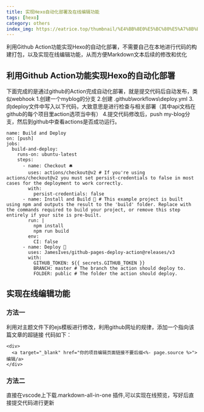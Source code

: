 ```yaml
---
title: 实现Hexo自动化部署及在线编辑功能
tags: [hexo]
category: others
index_img: https://eatrice.top/thumbnail/%E4%BB%8E0%E5%BC%80%E5%A7%8B%E6%90%AD%E5%BB%BA%E4%B8%80%E4%B8%AAhexo%E5%8D%9A%E5%AE%A2.png
---
```

利用Github Action功能实现Hexo的自动化部署，不需要自己在本地进行代码的构建打包，以及实现在线编辑功能，从而方便Markdown文本后续的修改和优化
<!-- more -->

## 利用Github Action功能实现Hexo的自动化部署
下面完成的是通过github的Action完成自动化部署，就是提交代码后自动发布，类似webhook
1.创建一个myblog的分支
2.创建 .github\workflows\deploy.yml 
3.向deploy文件中写入以下代码，大致意思是进行检查与相关部署（其中api文档在github的每个项目里action选项当中有）
4.提交代码修改后，push my-blog分支，然后到github中查看actions是否成功运行。

```
name: Build and Deploy
on: [push]
jobs:
  build-and-deploy:
    runs-on: ubuntu-latest
    steps:
      - name: Checkout 🛎️
        uses: actions/checkout@v2 # If you're using actions/checkout@v2 you must set persist-credentials to false in most cases for the deployment to work correctly.
        with:
          persist-credentials: false
      - name: Install and Build 🔧 # This example project is built using npm and outputs the result to the 'build' folder. Replace with the commands required to build your project, or remove this step entirely if your site is pre-built.
        run: |
          npm install
          npm run build
        env:
          CI: false
      - name: Deploy 🚀
        uses: JamesIves/github-pages-deploy-action@releases/v3
        with:
          GITHUB_TOKEN: ${{ secrets.GITHUB_TOKEN }}
          BRANCH: master # The branch the action should deploy to.
          FOLDER: public # The folder the action should deploy.
```

## 实现在线编辑功能
### 方法一 
利用对主题文件下的ejs模板进行修改，利用github网址的规律，添加一个指向该篇文章的超链接
代码如下：
```
<div>
  <a target="_blank" href="你的项目编辑页面链接不要后缀<%- page.source %>">编辑/a>
</div>
```

### 方法二
直接在vscode上下载.markdown-all-in-one 插件,可以实现在线预览，写好后直接提交代码进行更新
